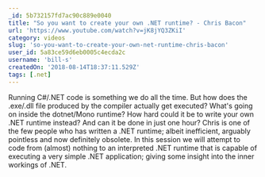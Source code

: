 ```yaml
---
_id: 5b732157fd7ac90c889e0040
title: "So you want to create your own .NET runtime? - Chris Bacon"
url: 'https://www.youtube.com/watch?v=jK8jYQ3ZKiI'
category: videos
slug: 'so-you-want-to-create-your-own-net-runtime-chris-bacon'
user_id: 5a83ce59d6eb0005c4ecda2c
username: 'bill-s'
createdOn: '2018-08-14T18:37:11.529Z'
tags: [.net]
---
```


Running C#/.NET code is something we do all the time. But how does the .exe/.dll file produced by the compiler actually get executed? What's going on inside the dotnet/Mono runtime? How hard could it be to write your own .NET runtime instead? And can it be done in just one hour?
Chris is one of the few people who has written a .NET runtime; albeit inefficient, arguably pointless and now definitely obsolete. In this session we will attempt to code from (almost) nothing to an interpreted .NET runtime that is capable of executing a very simple .NET application; giving some insight into the inner workings of .NET.
